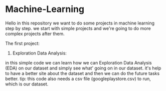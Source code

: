 # Machine-Learning
Hello 
in this repository we want to do some projects in machine learning step by step. we start with simple projects and we're going to do more complex projects after them.

The first project: 
1. Exploration Data Analysis:

in this simple code we can learn how we can Exploration Data Analysis (EDA) on our dataset and simply see what' going on in our dataset. it's help to have a better site about the dataset and then we can do the future tasks better.
tip: this code also needs a csv file (googleplaystore.csv) to run, which is our dataset.

